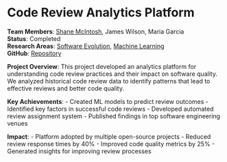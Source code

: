 # Code Review Analytics Platform


**Team Members**: [Shane
McIntosh](../members/current/shanemcintosh.qmd), James Wilson, Maria
Garcia  
**Status**: Completed  
**Research Areas**: [Software
Evolution](../projects.qmd#category=Software+Evolution), [Machine
Learning](../projects.qmd#category=Machine+Learning)  
**GitHub**:
[Repository](https://github.com/research-group/review-analytics)

**Project Overview**: This project developed an analytics platform for
understanding code review practices and their impact on software
quality. We analyzed historical code review data to identify patterns
that lead to effective reviews and better code quality.

**Key Achievements**: - Created ML models to predict review outcomes -
Identified key factors in successful code reviews - Developed automated
review assignment system - Published findings in top software
engineering venues

**Impact**: - Platform adopted by multiple open-source projects -
Reduced review response times by 40% - Improved code quality metrics by
25% - Generated insights for improving review processes
